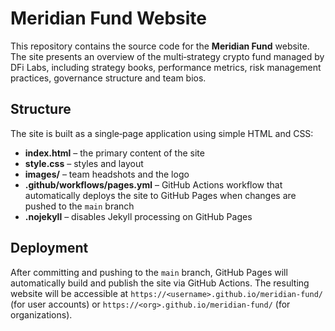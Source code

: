 # Meridian Fund Website

This repository contains the source code for the **Meridian Fund** website. The site presents an overview of the multi‑strategy crypto fund managed by DFi Labs, including strategy books, performance metrics, risk management practices, governance structure and team bios.

## Structure

The site is built as a single‑page application using simple HTML and CSS:

- **index.html** – the primary content of the site
- **style.css** – styles and layout
- **images/** – team headshots and the logo
- **.github/workflows/pages.yml** – GitHub Actions workflow that automatically deploys the site to GitHub Pages when changes are pushed to the `main` branch
- **.nojekyll** – disables Jekyll processing on GitHub Pages

## Deployment

After committing and pushing to the `main` branch, GitHub Pages will automatically build and publish the site via GitHub Actions. The resulting website will be accessible at `https://<username>.github.io/meridian-fund/` (for user accounts) or `https://<org>.github.io/meridian-fund/` (for organizations).